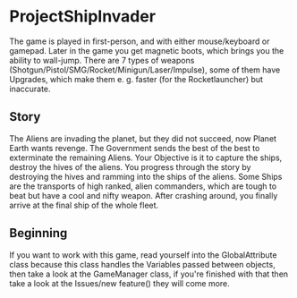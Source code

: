 # ProjectShipInvader
The game is played in first-person, and with either mouse/keyboard or gamepad. Later in the game you get magnetic boots, which brings you the ability to wall-jump. There are 7 types of weapons (Shotgun/Pistol/SMG/Rocket/Minigun/Laser/Impulse), some of them have Upgrades, which make them e. g. faster (for the Rocketlauncher) but inaccurate.

## Story
The Aliens are invading the planet, but they did not succeed, now Planet Earth wants revenge. The Government sends the best of the best to exterminate the remaining Aliens. Your Objective is it to capture the ships, destroy the hives of the aliens. You progress through the story by destroying the hives and ramming into the ships of the aliens. Some Ships are the transports of high ranked, alien commanders, which are tough to beat but have a cool and nifty weapon. After crashing around, you finally arrive at the final ship of the whole fleet.

## Beginning
If you want to work with this game, read yourself into the GlobalAttribute class because this class handles the Variables passed between objects, then take a look at the GameManager class, if you're finished with that then take a look at the Issues/new feature() they will come more.

